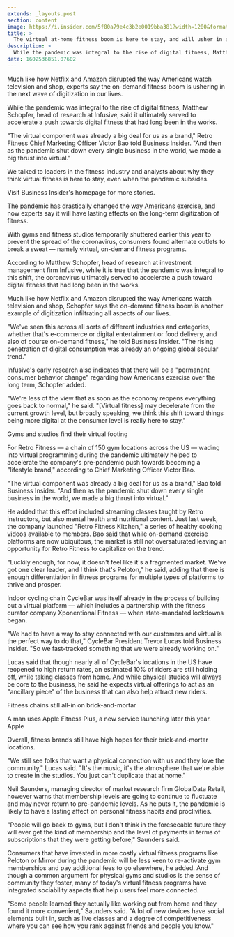 ```yaml
--- 
extends: _layouts.post 
section: content 
image: https://i.insider.com/5f80a79e4c3b2e0019bba381?width=1200&format=jpeg 
title: > 
  The virtual at-home fitness boom is here to stay, and will usher in a new era of exercising that will last long after the pandemic subsides 
description: > 
  While the pandemic was integral to the rise of digital fitness, Matthew Schopfer, head of research at Infusive, said it ultimately served to accelerate a push towards digital fitness that had long been in the works."The virtual component was already a big deal for us as a brand," Retro Fitness Chief Marketing Officer Victor Bao told Business Insider.We talked to leaders in the fitness industry and analysts about why they think virtual fitness is here to stay, even when the pandemic subsides.With gyms and fitness studios temporarily shuttered earlier this year to prevent the spread of the coronavirus, consumers found alternate outlets to break a sweat — namely virtual, on-demand fitness programs.Just last week, the company launched "Retro Fitness Kitchen," a series of healthy cooking videos available to members. 
date: 1602536851.07602 
--- 
```

Much like how Netflix and Amazon disrupted the way Americans watch television and shop, experts say the on-demand fitness boom is ushering in the next wave of digitization in our lives.

While the pandemic was integral to the rise of digital fitness, Matthew Schopfer, head of research at Infusive, said it ultimately served to accelerate a push towards digital fitness that had long been in the works.

"The virtual component was already a big deal for us as a brand," Retro Fitness Chief Marketing Officer Victor Bao told Business Insider. "And then as the pandemic shut down every single business in the world, we made a big thrust into virtual."

We talked to leaders in the fitness industry and analysts about why they think virtual fitness is here to stay, even when the pandemic subsides.

Visit Business Insider's homepage for more stories.

The pandemic has drastically changed the way Americans exercise, and now experts say it will have lasting effects on the long-term digitization of fitness.

With gyms and fitness studios temporarily shuttered earlier this year to prevent the spread of the coronavirus, consumers found alternate outlets to break a sweat — namely virtual, on-demand fitness programs.

According to Matthew Schopfer, head of research at investment management firm Infusive, while it is true that the pandemic was integral to this shift, the coronavirus ultimately served to accelerate a push toward digital fitness that had long been in the works.

Much like how Netflix and Amazon disrupted the way Americans watch television and shop, Schopfer says the on-demand fitness boom is another example of digitization infiltrating all aspects of our lives.

"We've seen this across all sorts of different industries and categories, whether that's e-commerce or digital entertainment or food delivery, and also of course on-demand fitness," he told Business Insider. "The rising penetration of digital consumption was already an ongoing global secular trend."

Infusive's early research also indicates that there will be a "permanent consumer behavior change" regarding how Americans exercise over the long term, Schopfer added.

"We're less of the view that as soon as the economy reopens everything goes back to normal," he said. "[Virtual fitness] may decelerate from the current growth level, but broadly speaking, we think this shift toward things being more digital at the consumer level is really here to stay."

Gyms and studios find their virtual footing

For Retro Fitness — a chain of 150 gym locations across the US — wading into virtual programming during the pandemic ultimately helped to accelerate the company's pre-pandemic push towards becoming a "lifestyle brand," according to Chief Marketing Officer Victor Bao.

"The virtual component was already a big deal for us as a brand," Bao told Business Insider. "And then as the pandemic shut down every single business in the world, we made a big thrust into virtual."

He added that this effort included streaming classes taught by Retro instructors, but also mental health and nutritional content. Just last week, the company launched "Retro Fitness Kitchen," a series of healthy cooking videos available to members. Bao said that while on-demand exercise platforms are now ubiquitous, the market is still not oversaturated leaving an opportunity for Retro Fitness to capitalize on the trend.

"Luckily enough, for now, it doesn't feel like it's a fragmented market. We've got one clear leader, and I think that's Peloton," he said, adding that there is enough differentiation in fitness programs for multiple types of platforms to thrive and prosper.

Indoor cycling chain CycleBar was itself already in the process of building out a virtual platform — which includes a partnership with the fitness curator company Xponentional Fitness — when state-mandated lockdowns began.

"We had to have a way to stay connected with our customers and virtual is the perfect way to do that," CycleBar President Trevor Lucas told Business Insider. "So we fast-tracked something that we were already working on."

Lucas said that though nearly all of CycleBar's locations in the US have reopened to high return rates, an estimated 10% of riders are still holding off, while taking classes from home. And while physical studios will always be core to the business, he said he expects virtual offerings to act as an "ancillary piece" of the business that can also help attract new riders.

Fitness chains still all-in on brick-and-mortar

A man uses Apple Fitness Plus, a new service launching later this year. Apple

Overall, fitness brands still have high hopes for their brick-and-mortar locations.

"We still see folks that want a physical connection with us and they love the community," Lucas said. "It's the music, it's the atmosphere that we're able to create in the studios. You just can't duplicate that at home."

Neil Saunders, managing director of market research firm GlobalData Retail, however warns that membership levels are going to continue to fluctuate and may never return to pre-pandemic levels. As he puts it, the pandemic is likely to have a lasting affect on personal fitness habits and proclivities.

"People will go back to gyms, but I don't think in the foreseeable future they will ever get the kind of membership and the level of payments in terms of subscriptions that they were getting before," Saunders said.

Consumers that have invested in more costly virtual fitness programs like Peloton or Mirror during the pandemic will be less keen to re-activate gym memberships and pay additional fees to go elsewhere, he added. And though a common argument for physical gyms and studios is the sense of community they foster, many of today's virtual fitness programs have integrated sociability aspects that help users feel more connected.

"Some people learned they actually like working out from home and they found it more convenient," Saunders said. "A lot of new devices have social elements built in, such as live classes and a degree of competitiveness where you can see how you rank against friends and people you know."